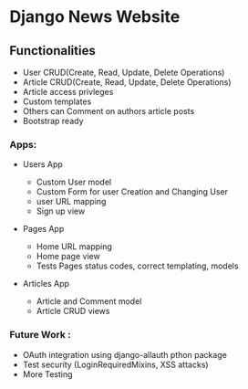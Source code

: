 # Django News Website

## Functionalities
- User CRUD(Create, Read, Update, Delete Operations) 
- Article CRUD(Create, Read, Update, Delete Operations)
- Article access privleges
- Custom templates
- Others can Comment on authors article posts
- Bootstrap ready

### Apps:
- Users App
  - Custom User model
  - Custom Form for user Creation and Changing User
  - user URL mapping
  - Sign up view
  
- Pages App
  - Home URL mapping 
  - Home page view
  - Tests Pages status codes, correct templating, models
  
- Articles App
  - Article and Comment model
  - Article CRUD views
 
 ### Future Work :
 - OAuth integration using django-allauth pthon package
 - Test security (LoginRequiredMixins, XSS attacks)
 - More Testing
 
